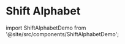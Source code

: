 # Shift Alphabet

import ShiftAlphabetDemo from '@site/src/components/ShiftAlphabetDemo';

<ShiftAlphabetDemo />
